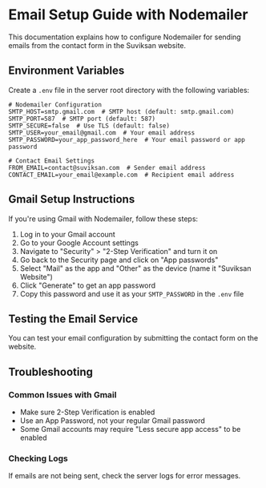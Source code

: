 # Email Setup Guide with Nodemailer

This documentation explains how to configure Nodemailer for sending emails from the contact form in the Suviksan website.

## Environment Variables

Create a `.env` file in the server root directory with the following variables:

```
# Nodemailer Configuration
SMTP_HOST=smtp.gmail.com  # SMTP host (default: smtp.gmail.com)
SMTP_PORT=587  # SMTP port (default: 587)
SMTP_SECURE=false  # Use TLS (default: false)
SMTP_USER=your_email@gmail.com  # Your email address
SMTP_PASSWORD=your_app_password_here  # Your email password or app password

# Contact Email Settings
FROM_EMAIL=contact@suviksan.com  # Sender email address
CONTACT_EMAIL=your_email@example.com  # Recipient email address
```

## Gmail Setup Instructions

If you're using Gmail with Nodemailer, follow these steps:

1. Log in to your Gmail account
2. Go to your Google Account settings
3. Navigate to "Security" > "2-Step Verification" and turn it on
4. Go back to the Security page and click on "App passwords"
5. Select "Mail" as the app and "Other" as the device (name it "Suviksan Website")
6. Click "Generate" to get an app password
7. Copy this password and use it as your `SMTP_PASSWORD` in the `.env` file

## Testing the Email Service

You can test your email configuration by submitting the contact form on the website.

## Troubleshooting

### Common Issues with Gmail

- Make sure 2-Step Verification is enabled
- Use an App Password, not your regular Gmail password
- Some Gmail accounts may require "Less secure app access" to be enabled

### Checking Logs

If emails are not being sent, check the server logs for error messages. 